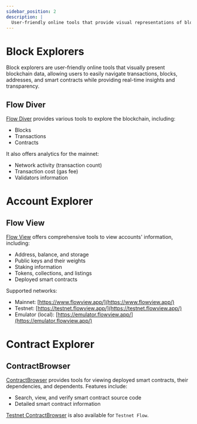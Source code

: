 ```yaml
---
sidebar_position: 2
description: |
  User-friendly online tools that provide visual representations of blockchain data, facilitating easy navigation through transactions, blocks, addresses, and smart contracts while ensuring real-time insights and transparency.
---
```


# Block Explorers
Block explorers are user-friendly online tools that visually present blockchain data, allowing users to easily navigate transactions, blocks, addresses, and smart contracts while providing real-time insights and transparency.

## Flow Diver

[Flow Diver](https://www.flowdiver.io/) provides various tools to explore the blockchain, including:

- Blocks
- Transactions
- Contracts

It also offers analytics for the mainnet:

- Network activity (transaction count)
- Transaction cost (gas fee)
- Validators information

# Account Explorer

## Flow View

[Flow View](https://www.flowview.app/) offers comprehensive tools to view accounts' information, including:

- Address, balance, and storage
- Public keys and their weights
- Staking information
- Tokens, collections, and listings
- Deployed smart contracts

Supported networks:

- Mainnet: [https://www.flowview.app/](https://www.flowview.app/)
- Testnet: [https://testnet.flowview.app/](https://testnet.flowview.app/)
- Emulator (local): [https://emulator.flowview.app/](https://emulator.flowview.app/)

# Contract Explorer

## ContractBrowser

[ContractBrowser](https://contractbrowser.com/) provides tools for viewing deployed smart contracts, their dependencies, and dependents. Features include:

- Search, view, and verify smart contract source code
- Detailed smart contract information

[Testnet ContractBrowser](https://testnet.contractbrowser.com/) is also available for `Testnet Flow`.